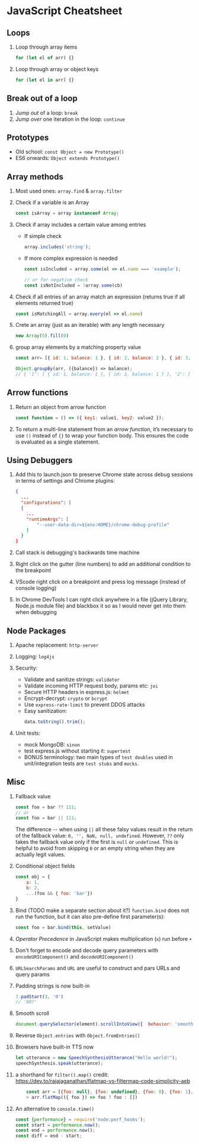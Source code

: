 # JavaScript Cheatsheet

## Loops

1. Loop through array items
    ```js
    for (let el of arr) {}
    ```

1. Loop through array or object keys
    ```js
    for (let el in arr) {}
    ```


## Break out of a loop

1. Jump <em>out</em> of a loop: `break`
1. Jump <em>over</em> one iteration in the loop: `continue`


## Prototypes

- Old school: `const Object = new Prototype()`
- ES6 onwards: `Object extends Prototype()`


## Array methods

1. Most used ones: `array.find` & `array.filter`

1. Check if a variable is an Array
    ```js
    const isArray = array instanceof Array;
    ```

1. Check if array includes a certain value among entries
    
    - If simple check
        ```js
        array.includes('string');
        ```

    - If more complex expression is needed
        ```js
        const isIncluded = array.some(el => el.name === 'example');

        // or for negative check
        const isNotIncluded = !array.some(cb)
        ```

1. Check if all entries of an array match an expression (returns true if all elements returned true)

    ```js
    const isMatchingAll = array.every(el => el.name)
    ```

1. Crete an array (just as an iterable) with any length necessary
    ```js
    new Array(5).fill(0)
    ```

1. group array elements by a matching property value
    ```js
    const arr= [{ id: 1, balance: 1 }, { id: 2, balance: 2 }, { id: 3, balance: 1 }];

    Object.groupBy(arr, ({balance}) => balance);
    // { '1': [ { id: 1, balance: 1 }, { id: 3, balance: 1 } ], '2': [ { id: 2, balance: 2 } ] }
    ```


## Arrow functions
1. Return an object from arrow function
    ```js
    const function = () => ({ key1: value1, key2: value2 });
    ```

1. To return a multi-line statement from an <em>arrow function</em>, it’s necessary to use `()` instead of `{}` to wrap your function body. This ensures the code is evaluated as a single statement.

## Using Debuggers

1. Add this to launch.json to preserve Chrome state across debug sessions in terms of settings and Chrome plugins:
    ```json
    {
      ...
      "configurations": [
      {
        ...
        "runtimeArgs": [
            "--user-data-dir=${env:HOME}/chrome-debug-profile"
        ]
      }
    }
    ```

1. Call stack is debugging's backwards time machine

1. Right click on the gutter (line numbers) to add an additional condition to the breakpoint

1. VScode right click on a breakpoint and press log message (instead of console logging)

1. In Chrome DevTools I can right click anywhere in a file (jQuery Library, Node.js module file) and blackbox it so as I would never get into them when debugging


## Node Packages

1. Apache replacement: `http-server`

1. Logging: `log4js`

1. Security:
    - Validate and sanitize strings: `validator`
    - Validate incoming HTTP request body, params etc: `joi`
    - Secure HTTP headers in express.js: `helmet`
    - Encrypt-decrypt: `crypto` or `bcrypt`
    - Use `express-rate-limit` to prevent DDOS attacks 
    - Easy sanitization:
        ```js
        data.toString().trim();
        ```

1. Unit tests:
    - mock MongoDB: `sinon`
    - test express.js without starting it: `supertest`
    - BONUS terminology: two main types of `test doubles` used in unit/integration tests are `test stubs` and `mocks`.

## Misc

1. Fallback value
    ```js
    const foo = bar ?? 111;
    // or
    const foo = bar || 111;
    ```
    
    The difference -- when using `||` all these falsy values result in the return of the fallback value: `0, '', NaN, null, undefined`. However, `??` only takes the fallback value only if the first is  `null` or `undefined`. This is helpful to avoid from skipping `0` or an empty string when they are actually legit values.  

1. Conditional object fields
    ```js
    const obj = {
        a: 1,
        b: 2,
        ...(foo && { foo: 'bar'})
    }
    ```

1. Bind (TODO make a separate section about it?)
    `function.bind` does not run the function, but it can also pre-define first parameter(s):
    ```js
    const foo = bar.bind(this, setValue)
    ```

1. <em>Operator Precedence</em> in JavaScript makes multiplication (`x`) run before `+`

1. Don't forget to encode and decode query parameters with `encodeURIComponent()` and `decodeURIComponent()`

1. `URLSearchParams` and `URL` are useful to construct and pars URLs and query params

1. Padding strings is now built-in
    ```js
    7.padStart(3, '0')
    // '007'
    ```

1. Smooth scroll
    ```js
    document.querySelector(element).scrollIntoView({  behavior: 'smooth' });
    ```

1. Reverse `Object.entries` with `Object.fromEntries()`

1. Browsers have built-in TTS now
    ```js
    let utterance = new SpeechSynthesisUtterance("Hello world!");
    speechSynthesis.speak(utterance);
    ```

1. a shorthand for `filter().map()`
    credit: https://dev.to/rajajaganathan/flatmap-vs-filtermap-code-simplicity-aeb
    ```js
        const arr = [{foo: null}, {foo: undefined}, {foo: 0}, {foo: 1}, {foo: 2}]
        > arr.flatMap(({ foo }) => foo ? foo : [])
    ```

1. An alternative to `console.time()`
    ```js
    const {performance} = require('node:perf_hooks');
    const start = performance.now();
    const end = performance.now();
    const diff = end - start;
    ```
